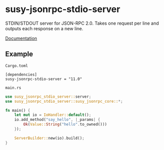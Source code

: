 # susy-jsonrpc-stdio-server
STDIN/STDOUT server for JSON-RPC 2.0.
Takes one request per line and outputs each response on a new line.

[Documentation](http://susytech.github.io/jsonrpc/susy_jsonrpc_stdio_server/index.html)

## Example

`Cargo.toml`

```
[dependencies]
susy-jsonrpc-stdio-server = "11.0"
```

`main.rs`

```rust
use susy_jsonrpc_stdio_server::server;
use susy_jsonrpc_stdio_server::susy_jsonrpc_core::*;

fn main() {
	let mut io = IoHandler::default();
	io.add_method("say_hello", |_params| {
		Ok(Value::String("hello".to_owned()))
	});

	ServerBuilder::new(io).build();
}
```
